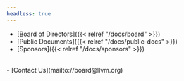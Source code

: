 ```yaml
---
headless: true
---
```


- [Board of Directors]({{< relref "/docs/board" >}})
- [Public Documents]({{< relref "/docs/public-docs" >}})
- [Sponsors]({{< relref "/docs/sponsors" >}})
<br />
- [Contact Us](mailto://board@llvm.org)
